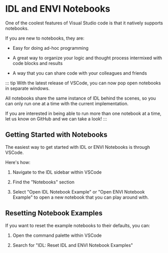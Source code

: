 # IDL and ENVI Notebooks

One of the coolest features of Visual Studio code is that it natively supports notebooks.

If you are new to notebooks, they are:

- Easy for doing ad-hoc programming

- A great way to organize your logic and thought process intermixed with code blocks and results

- A way that you can share code with your colleagues and friends

::: tip
With the latest release of VSCode, you can now pop open notebooks in separate windows.

All notebooks share the same instance of IDL behind the scenes, so you can only run one at a time with the current implementation.

If you are interested in being able to run more than one notebook at a time, let us know on GitHub and we can take a look!
:::

## Getting Started with Notebooks

The easiest way to get started with IDL or ENVI Notebooks is through VSCode.

Here's how:

1. Navigate to the IDL sidebar within VSCode

2. Find the "Notebooks" section

3. Select "Open IDL Notebook Example" or "Open ENVI Notebook Example" to open a new notebook that you can play around with.

## Resetting Notebook Examples

If you want to reset the example notebooks to their defaults, you can:

1. Open the command palette within VSCode

2. Search for "IDL: Reset IDL and ENVI Notebook Examples"

